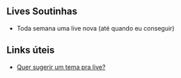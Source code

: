 ## Lives Soutinhas

- Toda semana uma live nova (até quando eu conseguir)

## Links úteis
- [Quer sugerir um tema pra live?](https://github.com/devsoutinho/lives-soutinhas/issues/2)